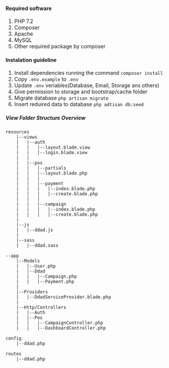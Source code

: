 #### Required software
1) PHP 7.2
2) Composer
3) Apache
4) MySQL
5) Other required package by composer

#### Instalation guideline
1) Install dependencies running the command `composer install`
2) Copy `.env.example` to `.env`
3) Update `.env` veriables(Database, Email, Storage ans others)
4) Give permission to storage and bootstrap/cache folder
5) Migrate database `php artisan migrate`
6) Insert reduired data to database `php adtisan db:seed`



##### View Folder Structure Overview
```
resources
    |--views
    |   |--auth
    |   |   |--layout.blade.view
    |   |   |--login.blade.view
    |   | 
    |   |--pos
    |   |   |--partials
    |   |   |--layout.blade.php
    |   |   |
    |   |   |--payment
    |   |   |   |--index.blade.php
    |   |   |   |--create.blade.php
    |   |   |
    |   |   |--campaign
    |   |   |   |--index.blade.php
    |   |   |   |--create.blade.php       
    |    
    |--js
    |   |--ddad.js
    |
    |--sass
    |   |--ddad.sass
  
--app
    |--Models
    |   |--User.php
    |   |--Ddad
    |   |   |--Campaign.php
    |   |   |--Payment.php
    |
    |--Providers
    |   |--DdadServiceProvider.blade.php
    |
    |--Http/Controllers
    |   |--Auth
    |   |--Pos
    |   |   |--CampaignController.php
    |   |   |--DashboardController.php
    
config
    |--ddad.php

routes
    |--ddad.php



```
